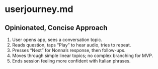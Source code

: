 # userjourney.md

## Opinionated, Concise Approach
1. User opens app, sees a conversation topic.
2. Reads question, taps “Play” to hear audio, tries to repeat.
3. Presses “Next” for Nonna’s response, then follow-ups.
4. Moves through simple linear topics; no complex branching for MVP.
5. Ends session feeling more confident with Italian phrases.
